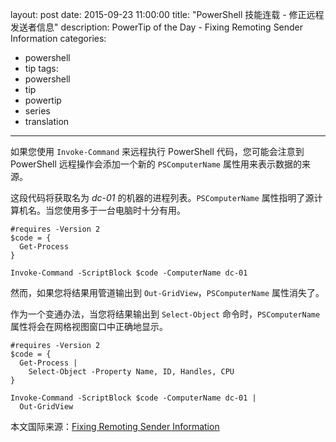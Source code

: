 layout: post
date: 2015-09-23 11:00:00
title: "PowerShell 技能连载 - 修正远程发送者信息"
description: PowerTip of the Day - Fixing Remoting Sender Information
categories:
- powershell
- tip
tags:
- powershell
- tip
- powertip
- series
- translation
---
如果您使用 `Invoke-Command` 来远程执行 PowerShell 代码，您可能会注意到 PowerShell 远程操作会添加一个新的 `PSComputerName` 属性用来表示数据的来源。

这段代码将获取名为 _dc-01_ 的机器的进程列表。`PSComputerName` 属性指明了源计算机名。当您使用多于一台电脑时十分有用。

    #requires -Version 2
    $code = {
      Get-Process
    }
    
    Invoke-Command -ScriptBlock $code -ComputerName dc-01
    

然而，如果您将结果用管道输出到 `Out-GridView`，`PSComputerName` 属性消失了。

作为一个变通办法，当您将结果输出到 `Select-Object` 命令时，`PSComputerName` 属性将会在网格视图窗口中正确地显示。

    #requires -Version 2
    $code = {
      Get-Process |
        Select-Object -Property Name, ID, Handles, CPU
    }
    
    Invoke-Command -ScriptBlock $code -ComputerName dc-01 |
      Out-GridView

<!--more-->
本文国际来源：[Fixing Remoting Sender Information](http://community.idera.com/powershell/powertips/b/tips/posts/fixing-remoting-sender-information)
